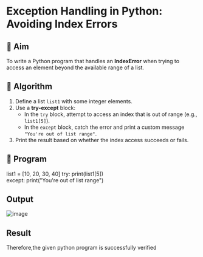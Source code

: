 # Exception Handling in Python: Avoiding Index Errors

## 🎯 Aim
To write a Python program that handles an **IndexError** when trying to access an element beyond the available range of a list.

## 🧠 Algorithm
1. Define a list `list1` with some integer elements.
2. Use a **try-except** block:
   - In the `try` block, attempt to access an index that is out of range (e.g., `list1[5]`).
   - In the `except` block, catch the error and print a custom message `"You're out of list range"`.
3. Print the result based on whether the index access succeeds or fails.

## 🧾 Program
list1 = [10, 20, 30, 40]
try:
    print(list1[5])  
except:
    print("You're out of list range")
## Output
![image](https://github.com/user-attachments/assets/b03cd2a1-695e-4a06-8a05-2bd3bb10121c)


## Result
Therefore,the given python program is successfully verified
